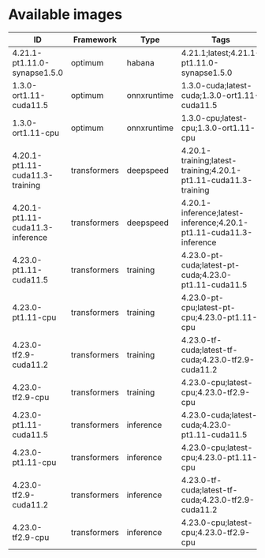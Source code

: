 # Available images

| ID | Framework | Type | Tags | Dockerfile | URI | Deprecated |
| --- | --- | --- | --- | --- | --- | --- |
| 4.21.1-pt1.11.0-synapse1.5.0 | optimum | habana | 4.21.1;latest;4.21.1-pt1.11.0-synapse1.5.0 | [dockerfile](containers/optimum/habana/4.21.1/pt1.11.0/synapse1.5.0/Dockerfile) | huggingface/optimum-habana:4.21.1-pt1.11.0-synapse1.5.0 | False |
| 1.3.0-ort1.11-cuda11.5 | optimum | onnxruntime | 1.3.0-cuda;latest-cuda;1.3.0-ort1.11-cuda11.5 | [dockerfile](containers/optimum/onnxruntime/1.3.0/ort1.11/cuda11.5/Dockerfile) | huggingface/optimum-onnxruntime:1.3.0-ort1.11-cuda11.5 | False |
| 1.3.0-ort1.11-cpu | optimum | onnxruntime | 1.3.0-cpu;latest-cpu;1.3.0-ort1.11-cpu | [dockerfile](containers/optimum/onnxruntime/1.3.0/ort1.11/cpu/Dockerfile) | huggingface/optimum-onnxruntime:1.3.0-ort1.11-cpu | False |
| 4.20.1-pt1.11-cuda11.3-training | transformers | deepspeed | 4.20.1-training;latest-training;4.20.1-pt1.11-cuda11.3-training | [dockerfile](containers/transformers/deepspeed/4.20.1/pt1.11/cuda11.3/training/Dockerfile) | huggingface/transformers-deepspeed:4.20.1-pt1.11-cuda11.3-training | False |
| 4.20.1-pt1.11-cuda11.3-inference | transformers | deepspeed | 4.20.1-inference;latest-inference;4.20.1-pt1.11-cuda11.3-inference | [dockerfile](containers/transformers/deepspeed/4.20.1/pt1.11/cuda11.3/inference/Dockerfile) | huggingface/transformers-deepspeed:4.20.1-pt1.11-cuda11.3-inference | False |
| 4.23.0-pt1.11-cuda11.5 | transformers | training | 4.23.0-pt-cuda;latest-pt-cuda;4.23.0-pt1.11-cuda11.5 | [dockerfile](containers/transformers/training/4.23.0/pt1.11/cuda11.5/Dockerfile) | huggingface/transformers-training:4.23.0-pt1.11-cuda11.5 | False |
| 4.23.0-pt1.11-cpu | transformers | training | 4.23.0-pt-cpu;latest-pt-cpu;4.23.0-pt1.11-cpu | [dockerfile](containers/transformers/training/4.23.0/pt1.11/cpu/Dockerfile) | huggingface/transformers-training:4.23.0-pt1.11-cpu | False |
| 4.23.0-tf2.9-cuda11.2 | transformers | training | 4.23.0-tf-cuda;latest-tf-cuda;4.23.0-tf2.9-cuda11.2 | [dockerfile](containers/transformers/training/4.23.0/tf2.9/cuda11.2/Dockerfile) | huggingface/transformers-training:4.23.0-tf2.9-cuda11.2 | False |
| 4.23.0-tf2.9-cpu | transformers | training | 4.23.0-cpu;latest-cpu;4.23.0-tf2.9-cpu | [dockerfile](containers/transformers/training/4.23.0/tf2.9/cpu/Dockerfile) | huggingface/transformers-training:4.23.0-tf2.9-cpu | False |
| 4.23.0-pt1.11-cuda11.5 | transformers | inference | 4.23.0-cuda;latest-cuda;4.23.0-pt1.11-cuda11.5 | [dockerfile](containers/transformers/inference/4.23.0/pt1.11/cuda11.5/Dockerfile) | huggingface/transformers-inference:4.23.0-pt1.11-cuda11.5 | False |
| 4.23.0-pt1.11-cpu | transformers | inference | 4.23.0-cpu;latest-cpu;4.23.0-pt1.11-cpu | [dockerfile](containers/transformers/inference/4.23.0/pt1.11/cpu/Dockerfile) | huggingface/transformers-inference:4.23.0-pt1.11-cpu | False |
| 4.23.0-tf2.9-cuda11.2 | transformers | inference | 4.23.0-tf-cuda;latest-tf-cuda;4.23.0-tf2.9-cuda11.2 | [dockerfile](containers/transformers/inference/4.23.0/tf2.9/cuda11.2/Dockerfile) | huggingface/transformers-inference:4.23.0-tf2.9-cuda11.2 | False |
| 4.23.0-tf2.9-cpu | transformers | inference | 4.23.0-cpu;latest-cpu;4.23.0-tf2.9-cpu | [dockerfile](containers/transformers/inference/4.23.0/tf2.9/cpu/Dockerfile) | huggingface/transformers-inference:4.23.0-tf2.9-cpu | False |
